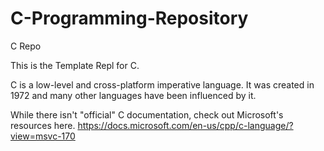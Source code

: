 # C-Programming-Repository
C Repo

This is the Template Repl for C.

C is a low-level and cross-platform imperative language. It was created in 1972 and many other languages have been influenced by it.

While there isn't "official" C documentation, check out Microsoft's resources here.
https://docs.microsoft.com/en-us/cpp/c-language/?view=msvc-170
